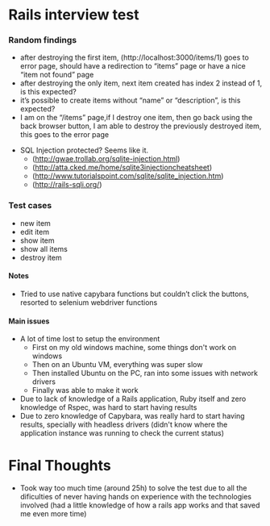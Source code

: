 # Rails interview test

### Random findings
- after destroying the first item, (http://localhost:3000/items/1) goes to error page, should have a redirection to “items” page or have a nice “item not found” page
- after destroying the only item, next item created has index 2 instead of 1, is this expected?
- it’s possible to create items without “name” or “description”, is this expected?
- I am on the “/items” page,if I destroy one item, then go back using the back browser button, I am able to destroy the previously destroyed item, this goes to the error page
* SQL Injection protected? Seems like it. 
	* (http://gwae.trollab.org/sqlite-injection.html)
	* (http://atta.cked.me/home/sqlite3injectioncheatsheet)
	* (http://www.tutorialspoint.com/sqlite/sqlite_injection.htm)
	* (http://rails-sqli.org/)

### Test cases
* new item
* edit item
* show item
* show all items
* destroy item

#### Notes
* Tried to use native capybara functions but couldn’t click the buttons, resorted to selenium webdriver functions

#### Main issues
* A lot of time lost to setup the environment
	* First on my old windows machine, some things don't work on windows
	* Then on an Ubuntu VM, everything was super slow
	* Then installed Ubuntu on the PC, ran into some issues with network drivers
	* Finally was able to make it work
* Due to lack of knowledge of a Rails application, Ruby itself and zero knowledge of Rspec, was hard to start having results
* Due to zero knowledge of Capybara, was really hard to start having results, specially with headless drivers (didn't know where the application instance was running to check the current status)

# Final Thoughts
* Took way too much time (around 25h) to solve the test due to all the dificulties of never having hands on experience with the technologies involved (had a little knowledge of how a rails app works and that saved me even more time)